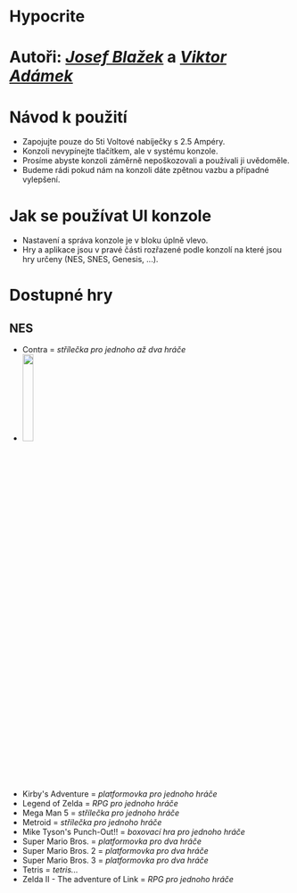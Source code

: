 # Hypocrite

# Autoři: [*Josef Blažek*](mailto:josefblazek004@gymuo.cz?subject=[HypocriteGuide]) a [*Viktor Adámek*](mailto:xadamek@gymuo.cz?subject=[HypocriteGuide])
# Návod k použití
- Zapojujte pouze do 5ti Voltové nabíječky s 2.5 Ampéry.
- Konzoli nevypínejte tlačítkem, ale v systému konzole.
- Prosíme abyste konzoli záměrně nepoškozovali a používali ji uvědoměle.
- Budeme rádi pokud nám na konzoli dáte zpětnou vazbu a případné vylepšení.
# Jak se používat UI konzole
- Nastavení a správa konzole je v bloku úplně vlevo.
- Hry a aplikace jsou v pravé části rozřazené podle konzolí na které jsou hry určeny (NES, SNES, Genesis, ...).
# Dostupné hry
## NES
- Contra = *střílečka pro jednoho až dva hráče*
- <img src="https://www.svetandroida.cz/media/2018/02/NES-hry-Contra.jpg" width="20%" height="20%">
- Kirby's Adventure = *platformovka pro jednoho hráče*
- Legend of Zelda = *RPG pro jednoho hráče*
- Mega Man 5 = *střílečka pro jednoho hráče*
- Metroid = *střílečka pro jednoho hráče*
- Mike Tyson's Punch-Out!! = *boxovací hra pro jednoho hráče*
- Super Mario Bros. = *platformovka pro dva hráče*
- Super Mario Bros. 2 = *platformovka pro dva hráče*
- Super Mario Bros. 3 = *platformovka pro dva hráče*
- Tetris = *tetris...*
- Zelda II - The adventure of Link = *RPG pro jednoho hráče*
